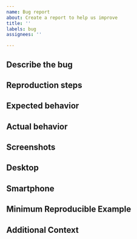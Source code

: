 ```yaml
---
name: Bug report
about: Create a report to help us improve
title: ''
labels: bug
assignees: ''

---
```


<!--
Thank you for filing a bug report.
Only edit below the ## headings. Keep the headings so others can follow.
Do not paste secrets, API keys, or credentials.
-->

## Describe the bug
<!-- A clear and concise description of what the bug is. -->

## Reproduction steps
<!--
Exact steps to reproduce the behavior, for example:
1. Go to '...'
2. Click on '...'
3. Scroll to '...'
Include URLs, test data, and other relevant information.
-->

## Expected behavior
<!-- A clear and concise description of what you expected to happen. -->

## Actual behavior
<!-- A clear and concise description of what actually happened. Include error messages verbatim, not screenshots of text. -->

## Screenshots
<!-- If applicable, drag-and-drop screenshots or screen recordings here. -->

## Desktop
<!-- Fill this section if reproduced on desktop/laptop.
OS: e.g. macOS 15.5 (24F74)
Browser: e.g. Chrome 139.0.7258.155 (Official Build) (arm64)
Display/Scaling: e.g. 2560x1600 @ 2x
Extensions/Ad blockers: e.g. uBlock Origin 1.58.0 (disabled/enabled)
-->

## Smartphone
<!-- Fill this section if reproduced on a phone/tablet.
Device: e.g. Samsung SM-F966B/DS
OS: e.g. One UI version 8.0, Android version 16
Browser: e.g. Chrome 139.0.7258.158
Ad blockers: e.g. AdGuard v4.10 (disabled/enabled)
Keyboard/Accessibility settings, if relevant
-->

## Minimum Reproducible Example
<!--
Provide the smallest example that reproduces the problem.
For example: localStorage keys/values, or a tiny data sample.
-->

## Additional Context
<!--
Add any additional context, such as logs, HAR files, console output, network conditions, VPN/proxy settings, time zone, or recent changes.
If you know this is a regression (worked in a previous version), please specify when the issue started.
-->
